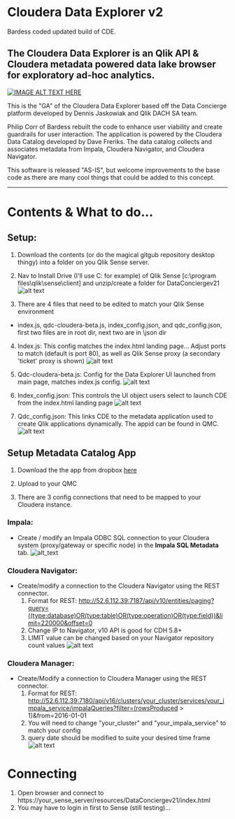 # Cloudera Data Explorer v2
Bardess coded updated build of CDE.

## The Cloudera Data Explorer is an Qlik API & Cloudera metadata powered data lake browser for exploratory ad-hoc analytics.

[![IMAGE ALT TEXT HERE](http://img.youtube.com/vi/uJTX7VGoLJQ/0.jpg)](http://www.youtube.com/watch?v=uJTX7VGoLJQ)

This is the "GA" of the Cloudera Data Explorer based off the Data Concierge platform developed by Dennis Jaskowiak and Qlik DACH SA team.

Philip Corr of Bardess rebuilt the code to enhance user viability and create guardrails for user interaction. The application is powered by the Cloudera Data Catalog developed by Dave Freriks. The data catalog collects and associates metadata from Impala, Cloudera Navigator, and Cloudera Navigator.

This software is released "AS-IS", but welcome improvements to the base code as there are many cool things that could be added to this concept.

------------------------------------------------------------------------------------------

# Contents & What to do...

## Setup: 

1. Download the contents (or do the magical gitgub repository desktop thingy) into a folder on you Qlik Sense server.

2. Nav to Install Drive (I'll use C: for example) of Qlik Sense [c:\program files\qlik\sense\client] and unzip/create a folder for DataConciergev21
![alt text](https://github.com/Qlik-PE/ClouderaDataExplorer_v2/blob/master/img/install%20directory%20CDE.png "Install Image1")

3. There are 4 files that need to be edited to match your Qlik Sense environment  
  * index.js, qdc-cloudera-beta.js, index_config.json, and qdc_config.json, first two files are in root dir, next two are in \json dir  
4. Index.js: This config matches the index.html landing page... Adjust ports to match (default is port 80), as well as Qlik Sense proxy (a secondary 'ticket' proxy is shown)
![alt text](https://github.com/Qlik-PE/ClouderaDataExplorer_v2/blob/master/img/indexjs.png "Index.js")

5. Qdc-cloudera-beta.js: Config for the Data Explorer UI launched from main page, matches index.js config.
![alt text](https://github.com/Qlik-PE/ClouderaDataExplorer_v2/blob/master/img/qdc_cloudera.png "qdc-cloudera-beta.js")

6. Index_config.json: This controls the UI object users select to launch CDE from the index.html landing page
![alt text](https://github.com/Qlik-PE/ClouderaDataExplorer_v2/blob/master/img/index_config.png "index_config.js")

7. Qdc_config.json:  This links CDE to the metadata application used to create Qlik applications dynamically. The appid can be found in QMC.  
![alt text](https://github.com/Qlik-PE/ClouderaDataExplorer_v2/blob/master/img/qdc_config.png "qdc_config.js")

## Setup Metadata Catalog App

1. Download the the app from dropbox [here](https://www.dropbox.com/s/d4h8lm1ig1u8xy1/Cloudera%20Data%20Catalog.qvf?dl=0) 

2. Upload to your QMC

3. There are 3 config connections that need to be mapped to your Cloudera instance.

### Impala:
- Create / modify an Impala ODBC SQL connection to your Cloudera system (proxy/gateway or specific node) in the **Impala SQL Metadata** tab.
![alt_text](https://github.com/Qlik-PE/ClouderaDataExplorer_v2/blob/master/img/impala_connect.png "impala connect")

### Cloudera Navigator:
- Create/modify a connection to the Cloudera Navigator using the REST connector.
  1. Format for REST: http://52.6.112.39:7187/api/v10/entities/paging?query=((type:database)OR(type:table)OR(type:operation)OR(type:field))&limit=220000&offset=0
  2. Change IP to Navigator, v10 API is good for CDH 5.8+
  3. LIMIT value can be changed based on your Navigator repository count values
  ![alt text](https://github.com/Qlik-PE/ClouderaDataExplorer_v2/blob/master/img/navigator_setup.png "navigator setup")

### Cloudera Manager:
- Create/Modify a connection to Cloudera Manager using the REST connector.
  1. Format for REST: http://52.6.112.39:7180/api/v16/clusters/your_cluster/services/your_impala_service/impalaQueries?filter=(rowsProduced > 1)&from=2016-01-01
  2. You will need to change "your_cluster" and "your_impala_service" to match your config
  3. query date should be modified to suite your desired time frame
 ![alt text](https://github.com/Qlik-PE/ClouderaDataExplorer_v2/blob/master/img/manager_setup.png "manager_setup")

# Connecting
1. Open browser and connect to https://your_sense_server/resources/DataConciergev21/index.html
2. You may have to login in first to Sense (still testing)...
